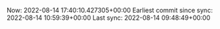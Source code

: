 Now: 2022-08-14 17:40:10.427305+00:00 Earliest commit since sync: 2022-08-14 10:59:39+00:00 Last sync: 2022-08-14 09:48:49+00:00
